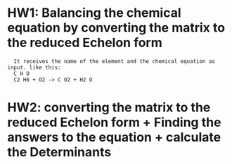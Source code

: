# HW1: Balancing the chemical equation by converting the matrix to the reduced Echelon form
      It receives the name of the element and the chemical equation as input. like this:  
      C H O  
      C2 H6 + O2 -> C O2 + H2 O  

# HW2: converting the matrix to the reduced Echelon form + Finding the answers to the equation + calculate the Determinants
      
